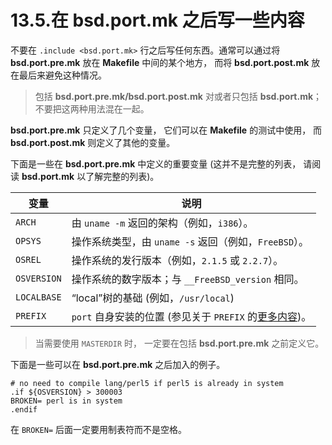 # 13.5.在 bsd.port.mk 之后写一些内容

不要在 `.include <bsd.port.mk>` 行之后写任何东西。通常可以通过将 **bsd.port.pre.mk** 放在 **Makefile** 中间的某个地方， 而将 **bsd.port.post.mk** 放在最后来避免这种情况。

>包括 **bsd.port.pre.mk/bsd.port.post.mk** 对或者只包括 **bsd.port.mk**； 不要把这两种用法混在一起。

**bsd.port.pre.mk** 只定义了几个变量， 它们可以在 **Makefile** 的测试中使用， 而 **bsd.port.post.mk** 则定义了其他的变量。

下面是一些在 **bsd.port.pre.mk** 中定义的重要变量 (这并不是完整的列表， 请阅读 **bsd.port.mk** 以了解完整的列表)。

| 变量 | 说明 |
| --- | ------------------ |
| `ARCH` | 由 `uname -m` 返回的架构（例如，`i386`）。 |
| `OPSYS` | 操作系统类型，由 `uname -s` 返回（例如，`FreeBSD`）。 |
| `OSREL` | 操作系统的发行版本（例如，`2.1.5` 或 `2.2.7`）。 |
| `OSVERSION` | 操作系统的数字版本；与 `__FreeBSD_version` 相同。 |
| `LOCALBASE` | “local”树的基础 (例如，`/usr/local`) |
| `PREFIX` | `port` 自身安装的位置 (参见关于 `PREFIX` 的[更多内容](https://docs.freebsd.org/en/books/porters-handbook/testing/index.html#porting-prefix))。 |

>当需要使用 `MASTERDIR` 时， 一定要在包括 **bsd.port.pre.mk** 之前定义它。

下面是一些可以在 **bsd.port.pre.mk** 之后加入的例子。

```shell
# no need to compile lang/perl5 if perl5 is already in system
.if ${OSVERSION} > 300003
BROKEN=	perl is in system
.endif
```

在 `BROKEN=` 后面一定要用制表符而不是空格。

